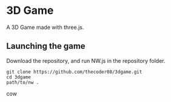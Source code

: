 # 3D Game
A 3D Game made with three.js.
## Launching the game
Download the repository, and run NW.js in the repository folder.
```
git clone https://github.com/thecoder08/3dgame.git
cd 3dgame
path/to/nw .
```

cow
